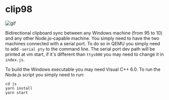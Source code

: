 # clip98

![gif](https://media.giphy.com/media/2SFebJNbVQCHI1PoS2/giphy.gif)

Bidirectional clipboard sync between any Windows machine (from 95 to 10) and any other Node.js–capable machine.
You simply need to have the two machines connected with a serial port. To do so in QEMU you simply need to add `-serial pty` to the command line. The serial port dev path will be printed at vm start, if it's different than `ttys000` you may need to change it in `index.js`.

To build the Windows executable you may need Visual C++ 6.0. To run the Node.js script you simply need to run:

```
cd js
yarn install
yarn start
```
